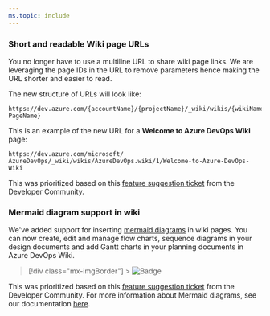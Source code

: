 ```yaml
---
ms.topic: include
---
```


### Short and readable Wiki page URLs

You no longer have to use a multiline URL to share wiki page links. We are leveraging the page IDs in the URL to remove parameters hence making the URL shorter and easier to read.

The new structure of URLs will look like:

```
https://dev.azure.com/{accountName}/{projectName}/_wiki/wikis/{wikiName}/{pageId}/{readableWiki PageName}
```

This is an example of the new URL for a **Welcome to Azure DevOps Wiki** page:

```
https://dev.azure.com/microsoft/ AzureDevOps/_wiki/wikis/AzureDevOps.wiki/1/Welcome-to-Azure-DevOps-Wiki
```

This was prioritized based on this [feature suggestion ticket](https://developercommunity.visualstudio.com/content/idea/365794/make-urls-human-readable.html) from the Developer Community.

### Mermaid diagram support in wiki

We've added support for inserting [mermaid diagrams](https://mermaidjs.github.io/#/README) in wiki pages. You can now create, edit and manage flow charts, sequence diagrams in your design documents and add Gantt charts in your planning documents in Azure DevOps Wiki.

> [!div class="mx-imgBorder"] > ![Badge](../../media/158_09.png)

This was prioritized based on this [feature suggestion ticket](https://developercommunity.visualstudio.com/content/idea/365751/wiki-mermaid-plantuml-support.html) from the Developer Community. For more information about Mermaid diagrams, see our documentation [here](https://docs.microsoft.com/azure/devops/project/wiki/wiki-markdown-guidance?view=azure-devops#add-mermaid-diagrams-to-a-wiki-page).
